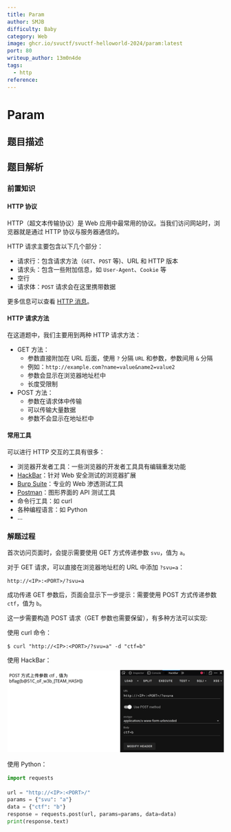 ```yaml
---
title: Param
author: SMJB
difficulty: Baby
category: Web
image: ghcr.io/svuctf/svuctf-helloworld-2024/param:latest
port: 80
writeup_author: 13m0n4de
tags:
  - http
reference:
---
```


# Param

## 题目描述

## 题目解析

### 前置知识

#### HTTP 协议

HTTP（超文本传输协议）是 Web 应用中最常用的协议。当我们访问网站时，浏览器就是通过 HTTP 协议与服务器通信的。

HTTP 请求主要包含以下几个部分：

- 请求行：包含请求方法（`GET`、`POST` 等)、URL 和 HTTP 版本
- 请求头：包含一些附加信息，如 `User-Agent`、`Cookie` 等
- 空行
- 请求体：`POST` 请求会在这里携带数据

更多信息可以查看 [HTTP 消息](https://developer.mozilla.org/zh-CN/docs/Web/HTTP/Messages)。

#### HTTP 请求方法

在这道题中，我们主要用到两种 HTTP 请求方法：

- GET 方法：
    - 参数直接附加在 URL 后面，使用 `?` 分隔 `URL` 和参数，参数间用 `&` 分隔
    - 例如：`http://example.com?name=value&name2=value2`
    - 参数会显示在浏览器地址栏中
    - 长度受限制
- POST 方法：
    - 参数在请求体中传输
    - 可以传输大量数据
    - 参数不会显示在地址栏中

#### 常用工具

可以进行 HTTP 交互的工具有很多：

- 浏览器开发者工具：一些浏览器的开发者工具具有编辑重发功能
- [HackBar](https://github.com/0140454/hackbar)：针对 Web 安全测试的浏览器扩展
- [Burp Suite](https://portswigger.net/burp)：专业的 Web 渗透测试工具
- [Postman](https://www.postman.com/)：图形界面的 API 测试工具
- 命令行工具：如 curl
- 各种编程语言：如 Python
- ...

### 解题过程

首次访问页面时，会提示需要使用 GET 方式传递参数 `svu`，值为 `a`。

对于 GET 请求，可以直接在浏览器地址栏的 URL 中添加 `?svu=a`：

```
http://<IP>:<PORT>/?svu=a
```

成功传递 GET 参数后，页面会显示下一步提示：需要使用 POST 方式传递参数 `ctf`，值为 `b`。

这一步需要构造 POST 请求（GET 参数也需要保留），有多种方法可以实现:

使用 curl 命令：

```
$ curl "http://<IP>:<PORT>/?svu=a" -d "ctf=b" 
```

使用 HackBar：

![hackbar](./writeup/hackbar.png)

使用 Python：

```python
import requests

url = "http://<IP>:<PORT>/"
params = {"svu": "a"}
data = {"ctf": "b"}
response = requests.post(url, params=params, data=data)
print(response.text)
```
